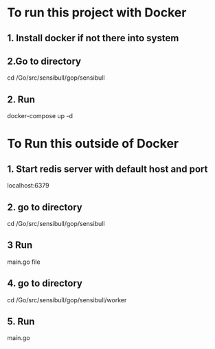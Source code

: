 # To run this project with Docker 
## 1. Install docker if not there into system
## 2.Go to directory
cd /Go/src/sensibull/gop/sensibull

## 2. Run 
docker-compose up -d

# To Run this outside of Docker
## 1. Start redis server with default host and port
localhost:6379
## 2. go to directory
cd /Go/src/sensibull/gop/sensibull
## 3 Run
main.go file 
## 4. go to directory
cd /Go/src/sensibull/gop/sensibull/worker
## 5. Run
main.go